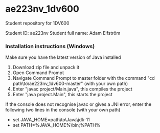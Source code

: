 # ae223nv_1dv600
Student repository for 1DV600

Student ID: ae223nv
Student full name: Adam Elfström


### Installation instructions (Windows)
Make sure you have the latest version of Java installed
 
1. Download zip file and unpack it
2. Open Command Prompt
3. Navigate Command Prompt to master folder with the command "cd path\to\ae223nv_1dv600-master" (with your own path) 
4. Enter "javac project/Main.java", this compiles the project
5. Enter "java project.Main", this starts the project

If the console does not recognise javac or gives a JNI error, enter the following two lines in the console (with your own path)

* set JAVA_HOME=path\to\Java\jdk-11
* set PATH=%JAVA_HOME%\bin;%PATH%
